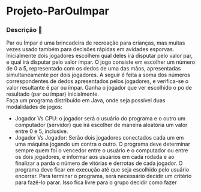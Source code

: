 # Projeto-ParOuImpar

### Descrição :page_with_curl:

Par ou Ímpar é uma brincadeira de recreação para crianças, mas muitas vezes usado também para
decisões rápidas em avidades esporvas. Inicialmente dois jogadores escolhem qual deles irá disputar
pelo valor par, e qual irá disputar pelo valor ímpar. O jogo consiste em escolher um número de 0 a 5,
representado com os dedos de uma das mãos, apresentadas simultaneamente por dois jogadores. A
seguir é feita a soma dos números correspondentes de dedos apresentados pelos jogadores, e verifica-se
o valor resultante é par ou ímpar. Ganha o jogador que ver escolhido o po de resultado (par ou ímpar)
inicialmente.  
Faça um programa distribuído em Java, onde seja possível duas modalidades de jogos:
- Jogador Vs CPU: o jogador será o usuário do programa e o outro um computador (servidor) que
irá escolher de maneira aleatória um valor entre 0 e 5, inclusive.
- Jogador Vs Jogador: Serão dois jogadores conectados cada um em uma máquina jogando um
contra o outro.
O programa deve determinar sempre quem foi o vencedor entre o usuário e o computador ou entre os
dois jogadores, e informar aos usuários em cada rodada e ao finalizar a parda o número de vitórias e
derrotas de cada jogador.
O programa deve ficar em execução até que seja escolhido pelo usuário encerrar. Para terminar o
programa, será necessário decidir um critério para fazê-lo parar. Isso fica livre para o grupo decidir como
fazer
